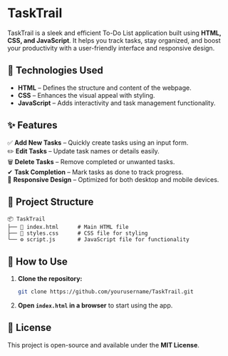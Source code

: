# TaskTrail  

TaskTrail is a sleek and efficient To-Do List application built using **HTML, CSS, and JavaScript**. It helps you track tasks, stay organized, and boost your productivity with a user-friendly interface and responsive design.  

## 🚀 Technologies Used  

- **HTML** – Defines the structure and content of the webpage.  
- **CSS** – Enhances the visual appeal with styling.  
- **JavaScript** – Adds interactivity and task management functionality.  

## ✨ Features  

✅ **Add New Tasks** – Quickly create tasks using an input form.  
✏️ **Edit Tasks** – Update task names or details easily.  
🗑 **Delete Tasks** – Remove completed or unwanted tasks.  
✔ **Task Completion** – Mark tasks as done to track progress.  
📱 **Responsive Design** – Optimized for both desktop and mobile devices.  

## 📂 Project Structure  

```
📦 TaskTrail
├── 📄 index.html      # Main HTML file
├── 🎨 styles.css      # CSS file for styling
└── ⚙️ script.js       # JavaScript file for functionality
```

## 📌 How to Use  

1. **Clone the repository:**  
   ```sh
   git clone https://github.com/yourusername/TaskTrail.git
   ```
2. **Open `index.html` in a browser** to start using the app.  

## 📜 License  

This project is open-source and available under the **MIT License**.  
